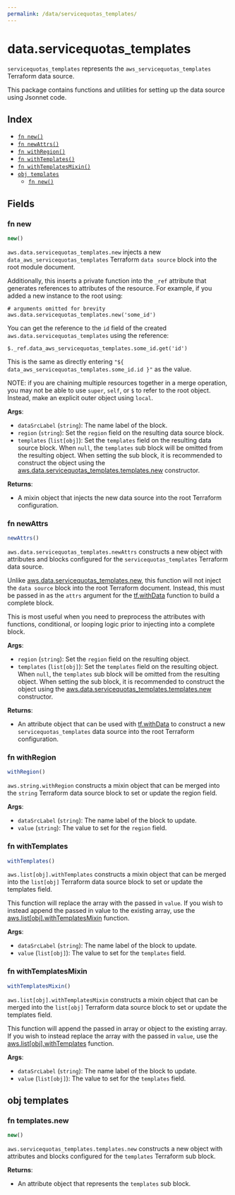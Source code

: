 ```yaml
---
permalink: /data/servicequotas_templates/
---
```


# data.servicequotas_templates

`servicequotas_templates` represents the `aws_servicequotas_templates` Terraform data source.



This package contains functions and utilities for setting up the data source using Jsonnet code.


## Index

* [`fn new()`](#fn-new)
* [`fn newAttrs()`](#fn-newattrs)
* [`fn withRegion()`](#fn-withregion)
* [`fn withTemplates()`](#fn-withtemplates)
* [`fn withTemplatesMixin()`](#fn-withtemplatesmixin)
* [`obj templates`](#obj-templates)
  * [`fn new()`](#fn-templatesnew)

## Fields

### fn new

```ts
new()
```


`aws.data.servicequotas_templates.new` injects a new `data_aws_servicequotas_templates` Terraform `data source`
block into the root module document.

Additionally, this inserts a private function into the `_ref` attribute that generates references to attributes of the
resource. For example, if you added a new instance to the root using:

    # arguments omitted for brevity
    aws.data.servicequotas_templates.new('some_id')

You can get the reference to the `id` field of the created `aws.data.servicequotas_templates` using the reference:

    $._ref.data_aws_servicequotas_templates.some_id.get('id')

This is the same as directly entering `"${ data_aws_servicequotas_templates.some_id.id }"` as the value.

NOTE: if you are chaining multiple resources together in a merge operation, you may not be able to use `super`, `self`,
or `$` to refer to the root object. Instead, make an explicit outer object using `local`.

**Args**:
  - `dataSrcLabel` (`string`): The name label of the block.
  - `region` (`string`): Set the `region` field on the resulting data source block.
  - `templates` (`list[obj]`): Set the `templates` field on the resulting data source block. When `null`, the `templates` sub block will be omitted from the resulting object. When setting the sub block, it is recommended to construct the object using the [aws.data.servicequotas_templates.templates.new](#fn-templatesnew) constructor.

**Returns**:
- A mixin object that injects the new data source into the root Terraform configuration.


### fn newAttrs

```ts
newAttrs()
```


`aws.data.servicequotas_templates.newAttrs` constructs a new object with attributes and blocks configured for the `servicequotas_templates`
Terraform data source.

Unlike [aws.data.servicequotas_templates.new](#fn-new), this function will not inject the `data source`
block into the root Terraform document. Instead, this must be passed in as the `attrs` argument for the
[tf.withData](https://github.com/tf-libsonnet/core/tree/main/docs#fn-withdata) function to build a complete block.

This is most useful when you need to preprocess the attributes with functions, conditional, or looping logic prior to
injecting into a complete block.

**Args**:
  - `region` (`string`): Set the `region` field on the resulting object.
  - `templates` (`list[obj]`): Set the `templates` field on the resulting object. When `null`, the `templates` sub block will be omitted from the resulting object. When setting the sub block, it is recommended to construct the object using the [aws.data.servicequotas_templates.templates.new](#fn-templatesnew) constructor.

**Returns**:
  - An attribute object that can be used with [tf.withData](https://github.com/tf-libsonnet/core/tree/main/docs#fn-withdata) to construct a new `servicequotas_templates` data source into the root Terraform configuration.


### fn withRegion

```ts
withRegion()
```

`aws.string.withRegion` constructs a mixin object that can be merged into the `string`
Terraform data source block to set or update the region field.



**Args**:
  - `dataSrcLabel` (`string`): The name label of the block to update.
  - `value` (`string`): The value to set for the `region` field.


### fn withTemplates

```ts
withTemplates()
```

`aws.list[obj].withTemplates` constructs a mixin object that can be merged into the `list[obj]`
Terraform data source block to set or update the templates field.

This function will replace the array with the passed in `value`. If you wish to instead append the
passed in value to the existing array, use the [aws.list[obj].withTemplatesMixin](TODO) function.


**Args**:
  - `dataSrcLabel` (`string`): The name label of the block to update.
  - `value` (`list[obj]`): The value to set for the `templates` field.


### fn withTemplatesMixin

```ts
withTemplatesMixin()
```

`aws.list[obj].withTemplatesMixin` constructs a mixin object that can be merged into the `list[obj]`
Terraform data source block to set or update the templates field.

This function will append the passed in array or object to the existing array. If you wish
to instead replace the array with the passed in `value`, use the [aws.list[obj].withTemplates](TODO)
function.


**Args**:
  - `dataSrcLabel` (`string`): The name label of the block to update.
  - `value` (`list[obj]`): The value to set for the `templates` field.


## obj templates



### fn templates.new

```ts
new()
```


`aws.servicequotas_templates.templates.new` constructs a new object with attributes and blocks configured for the `templates`
Terraform sub block.



**Returns**:
  - An attribute object that represents the `templates` sub block.
